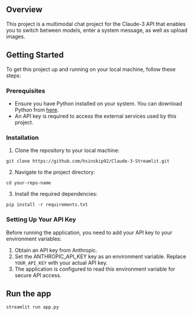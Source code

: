 ## Overview

This project is a multimodal chat project for the Claude-3 API that enables you to switch between models, enter a system message, as well as upload images.

## Getting Started

To get this project up and running on your local machine, follow these steps:

### Prerequisites

- Ensure you have Python installed on your system. You can download Python from [here](https://www.python.org/downloads/).
- An API key is required to access the external services used by this project.

### Installation

1. Clone the repository to your local machine:

`git clone https://github.com/hsinskip92/Claude-3-Streamlit.git`

2. Navigate to the project directory:

`cd your-repo-name`

3. Install the required dependencies:

`pip install -r requirements.txt`

### Setting Up Your API Key

Before running the application, you need to add your API key to your environment variables:

1. Obtain an API key from Anthropic.
2. Set the ANTHROPIC_API_KEY key as an environment variable. Replace `YOUR_API_KEY` with your actual API key.
3. The application is configured to read this environment variable for secure API access.

## Run the app

`streamlit run app.py`


